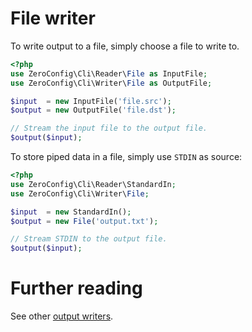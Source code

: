 # File writer

To write output to a file, simply choose a file to write to.

```php
<?php
use ZeroConfig\Cli\Reader\File as InputFile;
use ZeroConfig\Cli\Writer\File as OutputFile;

$input  = new InputFile('file.src');
$output = new OutputFile('file.dst');

// Stream the input file to the output file.
$output($input);
```

To store piped data in a file, simply use `STDIN` as source:

```php
<?php
use ZeroConfig\Cli\Reader\StandardIn;
use ZeroConfig\Cli\Writer\File;

$input  = new StandardIn();
$output = new File('output.txt');

// Stream STDIN to the output file.
$output($input);
```

# Further reading

See other [output writers](../output.md).
